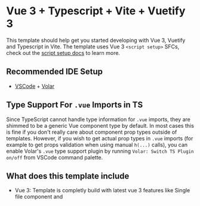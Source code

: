 # Vue 3 + Typescript + Vite + Vuetify 3

This template should help get you started developing with Vue 3, Vuetify and Typescript in Vite. The template uses Vue 3 `<script setup>` SFCs, check out the [script setup docs](https://v3.vuejs.org/api/sfc-script-setup.html#sfc-script-setup) to learn more.

## Recommended IDE Setup

- [VSCode](https://code.visualstudio.com/) + [Volar](https://marketplace.visualstudio.com/items?itemName=johnsoncodehk.volar)

## Type Support For `.vue` Imports in TS

Since TypeScript cannot handle type information for `.vue` imports, they are shimmed to be a generic Vue component type by default. In most cases this is fine if you don't really care about component prop types outside of templates. However, if you wish to get actual prop types in `.vue` imports (for example to get props validation when using manual `h(...)` calls), you can enable Volar's `.vue` type support plugin by running `Volar: Switch TS Plugin on/off` from VSCode command palette.

## What does this template include

- Vue 3: Template is completly build with latest vue 3 features like Single file component and <script setup> mode which makes your code much more clean and readable.
  Router, Directives, Middlewares and Mixins are all configured and prebuilt in to the template.
- Typescript: The whole project is written with typescipt modular form, which is great as it's the new trend and most of the libraries are starting to migrate/support modular form (Ex: Firebase).
- Vite: The project is built on top of vite, which have boosted everything from server-start up to production bundle. You can read this official article from Vite to know more about it <https://vitejs.dev/guide/why.html>.
- Vuetify 3: Alpha version of Vuetify 3 is available and is completly configured including custom themes and colors.
- SCSS: Sass is configured and is integrated to work globally and inside local components, it is integrated with vuetify as well.
- Vuex Store: Store is configured with module form that supports multiple versions of stores with dfferent names, as it is more efficient for medium and big projects.

## Latest Updates

- Multilangual Configurations (i18n) added.
